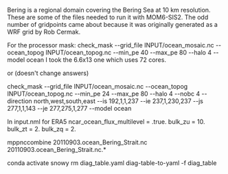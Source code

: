 Bering is a regional domain covering the Bering Sea at 10 km resolution. These are some of the files needed to run it with
MOM6-SIS2. The odd number of gridpoints came about because it was originally generated as a WRF grid by Rob Cermak.

For the processor mask: check_mask --grid_file INPUT/ocean_mosaic.nc --ocean_topog INPUT/ocean_topog.nc --min_pe 40 --max_pe 80 --halo 4 --model ocean
I took the 6.6x13 one which uses 72 cores.

or (doesn't change answers)

check_mask --grid_file INPUT/ocean_mosaic.nc --ocean_topog INPUT/ocean_topog.nc --min_pe 24 --max_pe 80 --halo 4 --nobc 4 --direction north,west,south,east --is 192,1,1,237 --ie 237,1,230,237 --js 277,1,1,143 --je 277,275,1,277 --model ocean

In input.nml for ERA5
            ncar_ocean_flux_multilevel = .true.
            bulk_zu = 10.
            bulk_zt = 2.
            bulk_zq = 2.

mppnccombine 20110903.ocean_Bering_Strait.nc 20110903.ocean_Bering_Strait.nc.*


conda activate snowy
rm diag_table.yaml
diag-table-to-yaml -f diag_table
